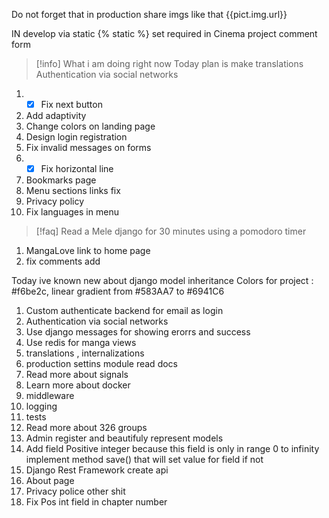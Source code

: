 Do not forget that in production share imgs like that {{pict.img.url}}

IN develop via static {% static %}
set required in Cinema project comment form

>[!info] What i am doing right now
> Today plan is make translations
> Authentication via social networks 
1. - [x] Fix next button
2. Add adaptivity
3. Change colors on landing page
4. Design login registration
5. Fix invalid messages on forms
6. - [x] Fix horizontal line
7. Bookmarks page
8. Menu sections links fix
9. Privacy policy
10. Fix languages in menu


 >[!faq]
 > Read a Mele django for 30 minutes using a pomodoro timer
1. MangaLove link to home page
2. fix comments add 

Today ive known new about django model inheritance
Colors for project : #f6be2c, linear gradient from #583AA7 to #6941C6
1. Custom authenticate backend for email as login
2. Authentication via social networks
3. Use django messages for showing erorrs and success
4. Use redis for manga views
5. translations , internalizations
6. production settins module read docs 
7. Read more about signals
8. Learn more about docker
9. middleware
10. logging
11. tests
12. Read more about 326 groups
13. Admin register and beautifuly represent models 
14. Add field Positive integer because this field is only in range 0 to infinity implement method save() that will set value for field if not
15. Django Rest Framework create api
16. About page
17. Privacy police other shit
18. Fix Pos int field in chapter number
